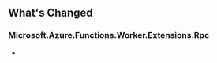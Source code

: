 ## What's Changed

<!-- Please add your release notes in the following format:
- My change description (#PR/#issue)
-->

### Microsoft.Azure.Functions.Worker.Extensions.Rpc <version>

- <entry>
